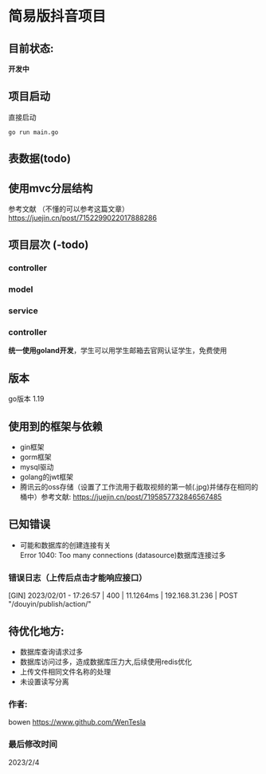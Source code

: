 # 简易版抖音项目  

## 目前状态:    
**开发中**  
## 项目启动
直接启动
```shell
go run main.go
```

## 表数据(todo)
## 使用mvc分层结构
参考文献  （不懂的可以参考这篇文章）
https://juejin.cn/post/7152299022017888286
## 项目层次 (-todo)
### controller
### model
### service
### controller



**统一使用goland开发**，学生可以用学生邮箱去官网认证学生，免费使用

## 版本  
go版本 1.19

## 使用到的框架与依赖  
+ gin框架
+ gorm框架
+ mysql驱动
+ golang的jwt框架
+ 腾讯云的oss存储（设置了工作流用于截取视频的第一帧(.jpg)并储存在相同的桶中）参考文献: https://juejin.cn/post/7195857732846567485

## 已知错误    
* 可能和数据库的创建连接有关  
Error 1040: Too many connections (datasource)数据库连接过多  

### 错误日志（上传后点击才能响应接口）  
[GIN] 2023/02/01 - 17:26:57 | 400 |     11.1264ms |  192.168.31.236 | POST     "/douyin/publish/action/"

## 待优化地方:  
* 数据库查询请求过多
* 数据库访问过多，造成数据库压力大,后续使用redis优化  
* 上传文件相同文件名称的处理
* 未设置读写分离

### 作者:  
bowen https://www.github.com/WenTesla
### 最后修改时间
2023/2/4

